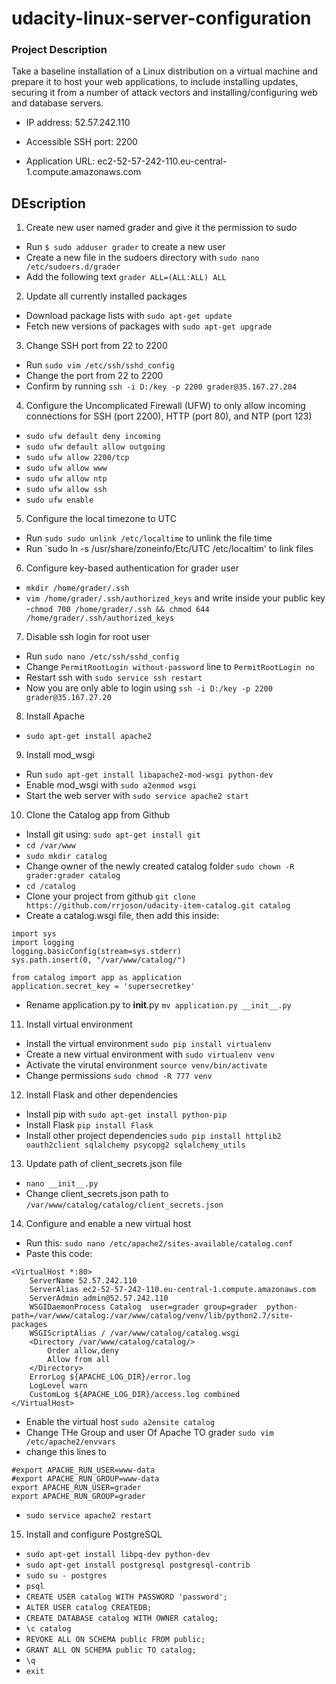 # udacity-linux-server-configuration

### Project Description

Take a baseline installation of a Linux distribution on a virtual machine and prepare it to host your web applications, to include installing updates, securing it from a number of attack vectors and installing/configuring web and database servers.

- IP address: 52.57.242.110

- Accessible SSH port: 2200

- Application URL: ec2-52-57-242-110.eu-central-1.compute.amazonaws.com

## DEscription
1. Create new user named grader and give it the permission to sudo
  - Run `$ sudo adduser grader` to create a new user 
  - Create a new file in the sudoers directory with `sudo nano /etc/sudoers.d/grader`
  - Add the following text `grader ALL=(ALL:ALL) ALL`
  
2. Update all currently installed packages
  - Download package lists with `sudo apt-get update`
  - Fetch new versions of packages with `sudo apt-get upgrade`

3. Change SSH port from 22 to 2200
  - Run `sudo vim /etc/ssh/sshd_config`
  - Change the port from 22 to 2200
  - Confirm by running `ssh -i D:/key -p 2200 grader@35.167.27.204`
  
4. Configure the Uncomplicated Firewall (UFW) to only allow incoming connections for SSH (port 2200), HTTP (port 80), and NTP (port 123)
  - `sudo ufw default deny incoming`
  - `sudo ufw default allow outgoing`
  - `sudo ufw allow 2200/tcp`
  - `sudo ufw allow www`
  - `sudo ufw allow ntp`
  - `sudo ufw allow ssh`
  - `sudo ufw enable`
  
5. Configure the local timezone to UTC
  - Run `sudo sudo unlink /etc/localtime` to unlink the file time 
  - Run `sudo ln -s /usr/share/zoneinfo/Etc/UTC /etc/localtim' to link files
  
6. Configure key-based authentication for grader user
  - `mkdir /home/grader/.ssh`
  - `vim /home/grader/.ssh/authorized_keys` and write inside your public key
  -`chmod 700 /home/grader/.ssh && chmod 644 /home/grader/.ssh/authorized_keys`

7. Disable ssh login for root user
  - Run `sudo nano /etc/ssh/sshd_config`
  - Change `PermitRootLogin without-password` line to `PermitRootLogin no`
  - Restart ssh with `sudo service ssh restart`
  - Now you are only able to login using `ssh -i D:/key -p 2200 grader@35.167.27.20`
 
8. Install Apache
  - `sudo apt-get install apache2`

9. Install mod_wsgi
  - Run `sudo apt-get install libapache2-mod-wsgi python-dev`
  - Enable mod_wsgi with `sudo a2enmod wsgi`
  - Start the web server with `sudo service apache2 start`

  
10. Clone the Catalog app from Github
  - Install git using: `sudo apt-get install git`
  - `cd /var/www`
  - `sudo mkdir catalog`
  - Change owner of the newly created catalog folder `sudo chown -R grader:grader catalog`
  - `cd /catalog`
  - Clone your project from github `git clone https://github.com/rrjoson/udacity-item-catalog.git catalog`
  - Create a catalog.wsgi file, then add this inside:
  ```
  import sys
  import logging
  logging.basicConfig(stream=sys.stderr)
  sys.path.insert(0, "/var/www/catalog/")
  
  from catalog import app as application
  application.secret_key = 'supersecretkey'
  ```
  - Rename application.py to __init__.py `mv application.py __init__.py`
  
11. Install virtual environment
  - Install the virtual environment `sudo pip install virtualenv`
  - Create a new virtual environment with `sudo virtualenv venv`
  - Activate the virutal environment `source venv/bin/activate`
  - Change permissions `sudo chmod -R 777 venv`

12. Install Flask and other dependencies
  - Install pip with `sudo apt-get install python-pip`
  - Install Flask `pip install Flask`
  - Install other project dependencies `sudo pip install httplib2 oauth2client sqlalchemy psycopg2 sqlalchemy_utils`

13. Update path of client_secrets.json file
  - `nano __init__.py`
  - Change client_secrets.json path to `/var/www/catalog/catalog/client_secrets.json`
  
14. Configure and enable a new virtual host
  - Run this: `sudo nano /etc/apache2/sites-available/catalog.conf`
  - Paste this code: 
  ```
  <VirtualHost *:80>
      ServerName 52.57.242.110
      ServerAlias ec2-52-57-242-110.eu-central-1.compute.amazonaws.com
      ServerAdmin admin@52.57.242.110
      WSGIDaemonProcess Catalog  user=grader group=grader  python-path=/var/www/catalog:/var/www/catalog/venv/lib/python2.7/site-packages
      WSGIScriptAlias / /var/www/catalog/catalog.wsgi
      <Directory /var/www/catalog/catalog/>
          Order allow,deny
          Allow from all
      </Directory>
      ErrorLog ${APACHE_LOG_DIR}/error.log
      LogLevel warn
      CustomLog ${APACHE_LOG_DIR}/access.log combined
  </VirtualHost>
  ```
  - Enable the virtual host `sudo a2ensite catalog`
  - Change THe Group and user Of Apache TO grader `sudo vim /etc/apache2/envvars`
  - change this lines to 
  ```
  #export APACHE_RUN_USER=www-data
  #export APACHE_RUN_GROUP=www-data
  export APACHE_RUN_USER=grader
  export APACHE_RUN_GROUP=grader
  ```
  - `sudo service apache2 restart`
15. Install and configure PostgreSQL
  - `sudo apt-get install libpq-dev python-dev`
  - `sudo apt-get install postgresql postgresql-contrib`
  - `sudo su - postgres`
  - `psql`
  - `CREATE USER catalog WITH PASSWORD 'password';`
  - `ALTER USER catalog CREATEDB;`
  - `CREATE DATABASE catalog WITH OWNER catalog;`
  - `\c catalog`
  - `REVOKE ALL ON SCHEMA public FROM public;`
  - `GRANT ALL ON SCHEMA public TO catalog;`
  - `\q`
  - `exit`
